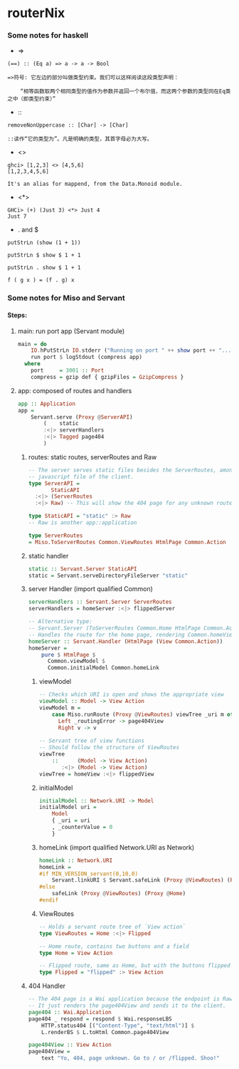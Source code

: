 # routerNix

### Some notes for haskell
* =>
```
(==) :: (Eq a) => a -> a -> Bool

=>符号: 它左边的部分叫做类型约束。我们可以这样阅读这段类型声明：

    “相等函数取两个相同类型的值作为参数并返回一个布尔值，而这两个参数的类型同在Eq类之中（即类型约束）”
```

* ::
```
removeNonUppercase :: [Char] -> [Char]   

::读作“它的类型为”。凡是明确的类型，其首字母必为大写。
```

* <>
```
ghci> [1,2,3] <> [4,5,6]
[1,2,3,4,5,6]

It's an alias for mappend, from the Data.Monoid module.
```
* <*>
```
GHCi> (+) (Just 3) <*> Just 4
Just 7
```

* . and $
```
putStrLn (show (1 + 1))

putStrLn $ show $ 1 + 1

putStrLn . show $ 1 + 1

f ( g x ) = (f . g) x
```

### Some notes for Miso and Servant
#### Steps:
1. main: run port app (Servant module)
    ```haskell
    main = do
        IO.hPutStrLn IO.stderr ("Running on port " ++ show port ++ "...")
        run port $ logStdout (compress app)
      where
        port     = 3001 :: Port
        compress = gzip def { gzipFiles = GzipCompress }
    ```
2.  app: composed of routes and handlers
    ```haskell
    app :: Application
    app =
        Servant.serve (Proxy @ServerAPI)
            (    static
            :<|> serverHandlers
            :<|> Tagged page404
            )
    ```
    1. routes: static routes, serverRoutes and Raw

        ```haskell
        -- The server serves static files besides the ServerRoutes, among which is the
        -- javascript file of the client.
        type ServerAPI =
               StaticAPI
          :<|> (ServerRoutes
          :<|> Raw) -- This will show the 404 page for any unknown route
        
        type StaticAPI = "static" :> Raw
        -- Raw is another app::application

        type ServerRoutes
        = Miso.ToServerRoutes Common.ViewRoutes HtmlPage Common.Action

        ``` 

    2. static handler
        ```haskell
        static :: Servant.Server StaticAPI
        static = Servant.serveDirectoryFileServer "static"
        ```

    3. server Handler (import qualified Common)
        ```haskell
        serverHandlers :: Servant.Server ServerRoutes
        serverHandlers = homeServer :<|> flippedServer
        
        -- Alternative type:
        -- Servant.Server (ToServerRoutes Common.Home HtmlPage Common.Action)
        -- Handles the route for the home page, rendering Common.homeView.
        homeServer :: Servant.Handler (HtmlPage (View Common.Action))
        homeServer =
            pure $ HtmlPage $
              Common.viewModel $
              Common.initialModel Common.homeLink
        ```

        1. viewModel 
            ```haskell
            -- Checks which URI is open and shows the appropriate view
            viewModel :: Model -> View Action
            viewModel m =
                case Miso.runRoute (Proxy @ViewRoutes) viewTree _uri m of
                  Left _routingError -> page404View
                  Right v -> v
                  
            -- Servant tree of view functions
            -- Should follow the structure of ViewRoutes
            viewTree
                ::      (Model -> View Action)
                   :<|> (Model -> View Action)
            viewTree = homeView :<|> flippedView
            ```

        2. initialModel
            ```haskell
            initialModel :: Network.URI -> Model
            initialModel uri =
                Model
                { _uri = uri
                , _counterValue = 0
                }
            ```

        3. homeLink (import qualified Network.URI as Network)
            ```haskell
            homeLink :: Network.URI
            homeLink =
            #if MIN_VERSION_servant(0,10,0)
                Servant.linkURI $ Servant.safeLink (Proxy @ViewRoutes) (Proxy @Home)
            #else
                safeLink (Proxy @ViewRoutes) (Proxy @Home)
            #endif
            ```
        
        4. ViewRoutes
            ```haskell
            -- Holds a servant route tree of `View action`
            type ViewRoutes = Home :<|> Flipped
            
            -- Home route, contains two buttons and a field
            type Home = View Action
            
            -- Flipped route, same as Home, but with the buttons flipped
            type Flipped = "flipped" :> View Action
            ```
            
    4. 404 Handler
        ```haskell
        -- The 404 page is a Wai application because the endpoint is Raw.
        -- It just renders the page404View and sends it to the client.
        page404 :: Wai.Application
        page404 _ respond = respond $ Wai.responseLBS
            HTTP.status404 [("Content-Type", "text/html")] $
            L.renderBS $ L.toHtml Common.page404View
     
        page404View :: View Action
        page404View =
            text "Yo, 404, page unknown. Go to / or /flipped. Shoo!"
        ```
